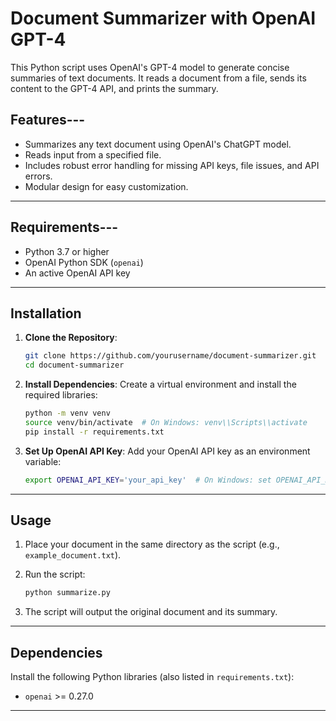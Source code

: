 # Document Summarizer with OpenAI GPT-4

This Python script uses OpenAI's GPT-4 model to generate concise summaries of text documents. It reads a document from a file, sends its content to the GPT-4 API, and prints the summary.

## Features---
- Summarizes any text document using OpenAI's ChatGPT model.
- Reads input from a specified file.
- Includes robust error handling for missing API keys, file issues, and API errors.
- Modular design for easy customization.

---

## Requirements---
- Python 3.7 or higher
- OpenAI Python SDK (`openai`)
- An active OpenAI API key

---

## Installation

1. **Clone the Repository**:
   ```bash
   git clone https://github.com/yourusername/document-summarizer.git
   cd document-summarizer
   ```

2. **Install Dependencies**:
   Create a virtual environment and install the required libraries:
   ```bash
   python -m venv venv
   source venv/bin/activate  # On Windows: venv\\Scripts\\activate
   pip install -r requirements.txt
   ```

3. **Set Up OpenAI API Key**:
   Add your OpenAI API key as an environment variable:
   ```bash
   export OPENAI_API_KEY='your_api_key'  # On Windows: set OPENAI_API_KEY=your_api_key
   ```

---

## Usage

1. Place your document in the same directory as the script (e.g., `example_document.txt`).

2. Run the script:
   ```bash
   python summarize.py
   ```

3. The script will output the original document and its summary.

---

## Dependencies

Install the following Python libraries (also listed in `requirements.txt`):
- `openai` >= 0.27.0

---

